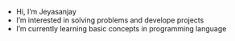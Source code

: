 -  Hi, I’m Jeyasanjay
-  I’m interested in solving problems and develope projects
-  I’m currently learning basic concepts in programming language

<!---
jeyasanjay/jeyasanjay is a ✨ special ✨ repository because its `README.md` (this file) appears on your GitHub profile.
You can click the Preview link to take a look at your changes.
--->
